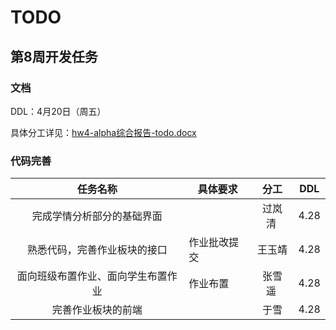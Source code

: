# TODO

## 第8周开发任务 

### 文档

DDL：4月20日（周五）

具体分工详见：[hw4-alpha综合报告-todo.docx](https://github.com/RMSnow/TargetingEdu/blob/master/doc/hw4-alpha%E7%BB%BC%E5%90%88%E6%8A%A5%E5%91%8A-todo.docx)

### 代码完善

|      任务名称      | 具体要求    |  分工  | DDL  |
| :------------: | ------- | :--: | :--: |
| 完成学情分析部分的基础界面  |         | 过岚清  | 4.28 |
| 熟悉代码，完善作业板块的接口 | 作业批改提交  | 王玉靖  | 4.28 |
| 面向班级布置作业、面向学生布置作业 | 作业布置 | 张雪遥  | 4.28 |
|   完善作业板块的前端    |         |  于雪  | 4.28 |

